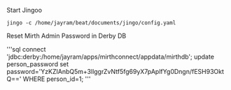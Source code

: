 Start Jingoo

```
jingo -c /home/jayram/beat/documents/jingo/config.yaml
```
Reset Mirth Admin Password in Derby DB

'''sql
connect 'jdbc:derby:/home/jayram/apps/mirthconnect/appdata/mirthdb';
update person_password set password='YzKZIAnbQ5m+3llggrZvNtf5fg69yX7pAplfYg0Dngn/fESH93OktQ==' WHERE person_id=1;
'''